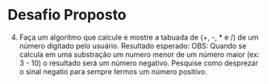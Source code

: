 # Desafio Proposto
4. Faça um algoritmo que calcule e mostre a tabuada de (+, -, * e /) de um número
digitado pelo usuário.
Resultado esperado:
OBS: Quando se calcula em uma substração um numero menor de um número maior (ex:
3 - 10) o resultado será um número negativo. Pesquise como desprezar o sinal negatio
para sempre termos um número positivo.
